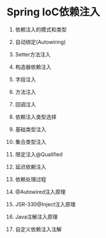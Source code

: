 # Spring IoC依赖注入

1. 依赖注入的模式和类型

2. 自动绑定(Autowiring)

3. Setter方法注入

4. 构造器依赖注入

5. 字段注入

6. 方法注入

7. 回调注入

8. 依赖注入类型选择

9. 基础类型注入

10. 集合类型注入

11. 限定注入@Qualified

12. 延迟依赖注入

13. 依赖处理过程

14. @Autowired注入原理

15. JSR-330@Inject注入原理

16. Java注解注入原理

17. 自定义依赖注入注解

    